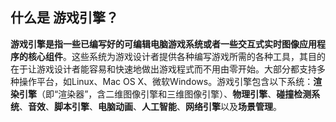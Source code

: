 ## 什么是 游戏引擎？

**游戏引擎是指一些已编写好的可编辑电脑游戏系统或者一些交互式实时图像应用程序的核心组件**。这些系统为游戏设计者提供各种编写游戏所需的各种工具，其目的在于让游戏设计者能容易和快速地做出游戏程式而不用由零开始。大部分都支持多种操作平台，如Linux、Mac OS X、微软Windows。游戏引擎包含以下系统：**渲染引擎**（即“渲染器”，含二维图像引擎和三维图像引擎）、**物理引擎**、**碰撞检测系统**、**音效**、**脚本引擎**、**电脑动画**、**人工智能**、**网络引擎**以及**场景管理**。

